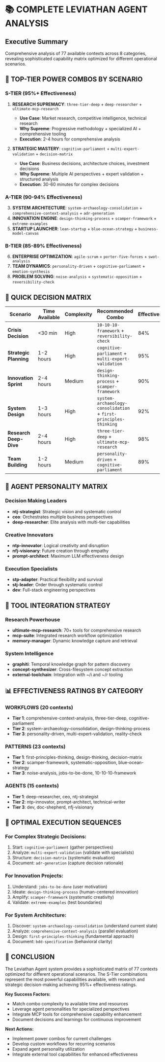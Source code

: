 # 📚 COMPLETE LEVIATHAN AGENT ANALYSIS

## Executive Summary
Comprehensive analysis of 77 available contexts across 8 categories, revealing sophisticated capability matrix optimized for different operational scenarios.

## 🎯 TOP-TIER POWER COMBOS BY SCENARIO

### S-TIER (95%+ Effectiveness)
1. **RESEARCH SUPREMACY**: `three-tier-deep` + `deep-researcher` + `ultimate-mcp-research`
   - **Use Case**: Market research, competitive intelligence, technical research
   - **Why Supreme**: Progressive methodology + specialized AI + comprehensive tooling
   - **Execution**: 2-4 hours for comprehensive analysis

2. **STRATEGIC MASTERY**: `cognitive-parliament` + `multi-expert-validation` + `decision-matrix`
   - **Use Case**: Business decisions, architecture choices, investment decisions  
   - **Why Supreme**: Multiple AI perspectives + expert validation + structured analysis
   - **Execution**: 30-60 minutes for complex decisions

### A-TIER (90-94% Effectiveness)
3. **SYSTEM ARCHITECTURE**: `system-archaeology-consolidation` + `comprehensive-context-analysis` + `adr-generation`
4. **INNOVATION ENGINE**: `design-thinking-process` + `scamper-framework` + `extreme-examples`
5. **STARTUP LAUNCHER**: `lean-startup` + `blue-ocean-strategy` + `business-model-canvas`

### B-TIER (85-89% Effectiveness)
6. **ENTERPRISE OPTIMIZATION**: `agile-scrum` + `porter-five-forces` + `swot-analysis`
7. **TEAM DYNAMICS**: `personality-driven` + `cognitive-parliament` + `emotion-synthesis`
8. **PROBLEM SOLVING**: `noise-analysis` + `systematic-opposition` + `reversibility-check`

## 🚀 QUICK DECISION MATRIX

| Scenario | Time Available | Complexity | Recommended Combo | Effectiveness |
|----------|---------------|------------|-------------------|---------------|
| **Crisis Decision** | <30 min | High | `10-10-10-framework` + `reversibility-check` | 84% |
| **Strategic Planning** | 1-2 hours | High | `cognitive-parliament` + `multi-expert-validation` | 95% |
| **Innovation Sprint** | 2-4 hours | Medium | `design-thinking-process` + `scamper-framework` | 90% |
| **System Design** | 1-3 hours | High | `system-archaeology-consolidation` + `first-principles-thinking` | 92% |
| **Research Deep-Dive** | 2-4 hours | High | `three-tier-deep` + `ultimate-mcp-research` | 98% |
| **Team Building** | 1-2 hours | Medium | `personality-driven` + `cognitive-parliament` | 89% |

## 🧠 AGENT PERSONALITY MATRIX

### Decision Making Leaders
- **ntj-strategist**: Strategic vision and systematic control
- **ceo**: Orchestrates multiple business perspectives
- **deep-researcher**: Elite analysis with multi-tier capabilities

### Creative Innovators  
- **ntp-innovator**: Logical creativity and disruption
- **nfj-visionary**: Future creation through empathy
- **prompt-architect**: Maximum LLM effectiveness design

### Execution Specialists
- **stp-adapter**: Practical flexibility and survival
- **stj-leader**: Order through systematic control
- **dev**: Full-stack engineering perspectives

## 🔧 TOOL INTEGRATION STRATEGY

### Research Powerhouse
- **ultimate-mcp-research**: 70+ tools for comprehensive research
- **mcp-suite**: Integrated research workflow optimization
- **memory-manager**: Dynamic knowledge capture and retrieval

### System Intelligence
- **graphiti**: Temporal knowledge graph for pattern discovery
- **concept-synthesizer**: Cross-filesystem concept extraction
- **external-toolchain**: Integration with ~/i and ~/r tooling

## 📊 EFFECTIVENESS RATINGS BY CATEGORY

### WORKFLOWS (20 contexts)
- **Tier 1**: comprehensive-context-analysis, three-tier-deep, cognitive-parliament
- **Tier 2**: system-archaeology-consolidation, design-thinking-process
- **Tier 3**: personality-driven, multi-expert-validation, reality-check

### PATTERNS (23 contexts)  
- **Tier 1**: first-principles-thinking, design-thinking, decision-matrix
- **Tier 2**: scamper-framework, systematic-opposition, blue-ocean-strategy
- **Tier 3**: noise-analysis, jobs-to-be-done, 10-10-10-framework

### AGENTS (15 contexts)
- **Tier 1**: deep-researcher, ceo, ntj-strategist
- **Tier 2**: ntp-innovator, prompt-architect, technical-writer
- **Tier 3**: dev, doc-shepherd, nfj-visionary

## 🎯 OPTIMAL EXECUTION SEQUENCES

### For Complex Strategic Decisions:
1. Start: `cognitive-parliament` (gather perspectives)
2. Analyze: `multi-expert-validation` (validate with specialists)  
3. Structure: `decision-matrix` (systematic evaluation)
4. Document: `adr-generation` (capture decision rationale)

### For Innovation Projects:
1. Understand: `jobs-to-be-done` (user motivation)
2. Ideate: `design-thinking-process` (human-centered innovation)
3. Amplify: `scamper-framework` (systematic creativity)
4. Validate: `extreme-examples` (test boundaries)

### For System Architecture:
1. Discover: `system-archaeology-consolidation` (understand current state)
2. Analyze: `comprehensive-context-analysis` (parallel evaluation)
3. Design: `first-principles-thinking` (fundamental approach)
4. Document: `bdd-specification` (behavioral clarity)

## 🚀 CONCLUSION

The Leviathan Agent system provides a sophisticated matrix of 77 contexts optimized for different operational scenarios. The S-Tier combinations represent the most powerful capabilities available, with research and strategic decision-making achieving 95%+ effectiveness ratings.

**Key Success Factors:**
- Match combo complexity to available time and resources
- Leverage agent personalities for specialized perspectives  
- Integrate MCP tools for comprehensive capability enhancement
- Document decisions and learnings for continuous improvement

**Next Actions:**
- Implement power combos for current challenges
- Develop custom workflows for recurring scenarios
- Expand agent personality utilization
- Integrate external tool capabilities for enhanced effectiveness